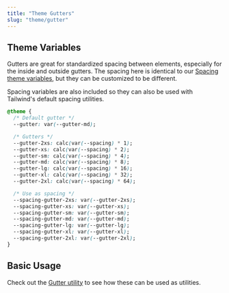 ```yaml
---
title: "Theme Gutters"
slug: "theme/gutter"
---
```


## Theme Variables

Gutters are great for standardized spacing between elements, especially for the inside and outside gutters. The spacing here is identical to our <a href="/theme/spacing">Spacing theme variables</a>, but they can be customized to be different.

Spacing variables are also included so they can also be used with Tailwind's default spacing utilities.

<!-- prettier-ignore -->
```css
@theme {
  /* Default gutter */
  --gutter: var(--gutter-md);

  /* Gutters */
  --gutter-2xs: calc(var(--spacing) * 1);
  --gutter-xs: calc(var(--spacing) * 2);
  --gutter-sm: calc(var(--spacing) * 4);
  --gutter-md: calc(var(--spacing) * 8);
  --gutter-lg: calc(var(--spacing) * 16);
  --gutter-xl: calc(var(--spacing) * 32);
  --gutter-2xl: calc(var(--spacing) * 64);

  /* Use as spacing */
  --spacing-gutter-2xs: var(--gutter-2xs);
  --spacing-gutter-xs: var(--gutter-xs);
  --spacing-gutter-sm: var(--gutter-sm);
  --spacing-gutter-md: var(--gutter-md);
  --spacing-gutter-lg: var(--gutter-lg);
  --spacing-gutter-xl: var(--gutter-xl);
  --spacing-gutter-2xl: var(--gutter-2xl);
}
```

## Basic Usage

Check out the <a href="/utility/gutter">Gutter utility</a> to see how these can be used as utilities.
